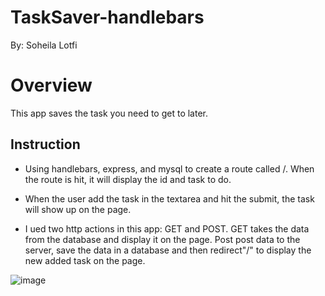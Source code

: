 # TaskSaver-handlebars

By:
Soheila Lotfi

# Overview

This app saves the task you need to get to later.

## Instruction

* Using handlebars,  express, and mysql to create a route called /. When the route is hit, it will display the id and task to do. 

* When the user add the task in the textarea and hit the submit, the task will show up on the page.

* I ued two http actions in this app: GET and POST. GET takes the data from the database and display it on the page. Post post data to the server, save the data in a database and then redirect"/" to display the new added task on the page.


![image](https://user-images.githubusercontent.com/49765334/64432868-5b29ac00-d08b-11e9-8f92-70de60dab270.png)
